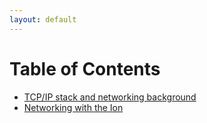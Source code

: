 ```yaml
---
layout: default
---
```


# Table of Contents

- [TCP/IP stack and networking background](/networking)
- [Networking with the Ion](/ion_networking)
